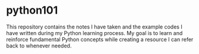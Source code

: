 # python101
This repository contains the notes I have taken and the example codes I have written during my Python learning process. My goal is to learn and reinforce fundamental Python concepts while creating a resource I can refer back to whenever needed.
